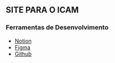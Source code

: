 ## SITE PARA O ICAM

### Ferramentas de Desenvolvimento
- [Notion]("https://www.notion.so/11d96164a5028067b179c397a1cb0cde?v=11d96164a502810298fb000c78aa66e1")
- [Figma]("https://www.figma.com/design/gMHkTYP8JIn6gsD2twyIdR/Projeto-ICAM?node-id=0-1&node-type=canvas&t=ef5xgru3mU2djxiH-0")
- [Github]("www.github.com/EstevaoMO/ICAM.git")